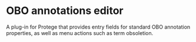 # OBO annotations editor #

A plug-in for Protege that provides entry fields for standard OBO annotation properties, as well as menu actions such as term obsoletion.
